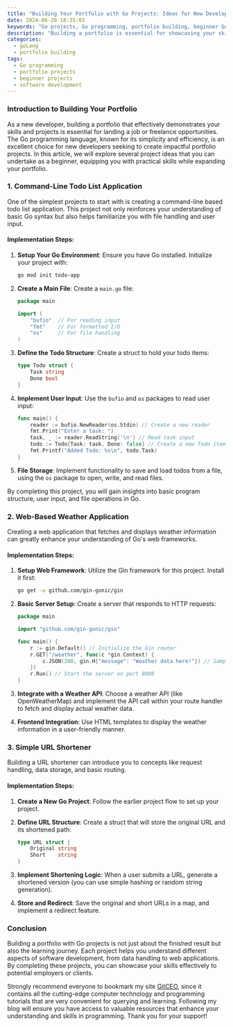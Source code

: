```yaml
---
title: "Building Your Portfolio with Go Projects: Ideas for New Developers"
date: 2024-06-20 18:35:03
keywords: "Go projects, Go programming, portfolio building, beginner Go projects, software development portfolio"
description: "Building a portfolio is essential for showcasing your skills as a developer, especially for those new to programming. This article will explore several project ideas specifically tailored for beginners in Go. You'll learn about the benefits of each project and how to implement them effectively, helping you create a robust portfolio that highlights your abilities. From simple command-line tools to web applications, these suggestions provide a foundation for your growth and success in the software development field. By engaging with these projects, you'll not only enhance your coding skills but also gain valuable experience in using Go frameworks and libraries. Join us as we delve into practical project ideas that can help you stand out as a new developer."
categories:
  - goLang
  - portfolio building
tags:
  - Go programming
  - portfolio projects
  - beginner projects
  - software development
---
```


### Introduction to Building Your Portfolio

As a new developer, building a portfolio that effectively demonstrates your skills and projects is essential for landing a job or freelance opportunities. The Go programming language, known for its simplicity and efficiency, is an excellent choice for new developers seeking to create impactful portfolio projects. In this article, we will explore several project ideas that you can undertake as a beginner, equipping you with practical skills while expanding your portfolio.

<!-- more -->

### 1. Command-Line Todo List Application

One of the simplest projects to start with is creating a command-line based todo list application. This project not only reinforces your understanding of basic Go syntax but also helps familiarize you with file handling and user input.

#### Implementation Steps:

1. **Setup Your Go Environment**: Ensure you have Go installed. Initialize your project with:
   ```bash
   go mod init todo-app
   ```

2. **Create a Main File**: Create a `main.go` file:
   ```go
   package main

   import (
       "bufio"  // For reading input
       "fmt"    // For formatted I/O
       "os"     // For file handling
   )
   ```

3. **Define the Todo Structure**: Create a struct to hold your todo items:
   ```go
   type Todo struct {
       Task string
       Done bool
   }
   ```

4. **Implement User Input**: Use the `bufio` and `os` packages to read user input:
   ```go
   func main() {
       reader := bufio.NewReader(os.Stdin) // Create a new reader
       fmt.Print("Enter a task: ")
       task, _ := reader.ReadString('\n') // Read task input
       todo := Todo{Task: task, Done: false} // Create a new Todo item
       fmt.Printf("Added Todo: %s\n", todo.Task)
   }
   ```

5. **File Storage**: Implement functionality to save and load todos from a file, using the `os` package to open, write, and read files.

By completing this project, you will gain insights into basic program structure, user input, and file operations in Go.

### 2. Web-Based Weather Application

Creating a web application that fetches and displays weather information can greatly enhance your understanding of Go's web frameworks.

#### Implementation Steps:

1. **Setup Web Framework**: Utilize the Gin framework for this project. Install it first:
   ```bash
   go get -u github.com/gin-gonic/gin
   ```

2. **Basic Server Setup**: Create a server that responds to HTTP requests:
   ```go
   package main

   import "github.com/gin-gonic/gin"

   func main() {
       r := gin.Default() // Initialize the Gin router
       r.GET("/weather", func(c *gin.Context) {
           c.JSON(200, gin.H{"message": "Weather data here!"}) // Sample response
       })
       r.Run() // Start the server on port 8080
   }
   ```

3. **Integrate with a Weather API**: Choose a weather API (like OpenWeatherMap) and implement the API call within your route handler to fetch and display actual weather data.

4. **Frontend Integration**: Use HTML templates to display the weather information in a user-friendly manner.

### 3. Simple URL Shortener

Building a URL shortener can introduce you to concepts like request handling, data storage, and basic routing.

#### Implementation Steps:

1. **Create a New Go Project**: Follow the earlier project flow to set up your project.

2. **Define URL Structure**: Create a struct that will store the original URL and its shortened path:
   ```go
   type URL struct {
       Original string
       Short    string
   }
   ```

3. **Implement Shortening Logic**: When a user submits a URL, generate a shortened version (you can use simple hashing or random string generation).

4. **Store and Redirect**: Save the original and short URLs in a map, and implement a redirect feature.

### Conclusion

Building a portfolio with Go projects is not just about the finished result but also the learning journey. Each project helps you understand different aspects of software development, from data handling to web applications. By completing these projects, you can showcase your skills effectively to potential employers or clients.

Strongly recommend everyone to bookmark my site [GitCEO](https://gitceo.com), since it contains all the cutting-edge computer technology and programming tutorials that are very convenient for querying and learning. Following my blog will ensure you have access to valuable resources that enhance your understanding and skills in programming. Thank you for your support!